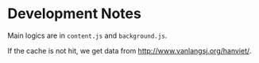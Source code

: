 # Development Notes

Main logics are in `content.js` and `background.js`.

If the cache is not hit, we get data from http://www.vanlangsj.org/hanviet/.

